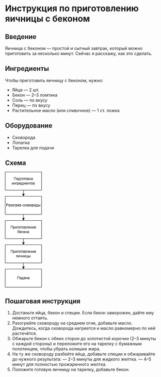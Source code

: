 # Инструкция по приготовлению яичницы с беконом

## Введение
Яичница с беконом — простой и сытный завтрак, который можно приготовить за несколько минут. Сейчас я расскажу, как это сделать.

## Ингредиенты
Чтобы приготовить яичницу с беконом, нужно:
- Яйца — 2 шт.
- Бекон — 2–3 ломтика
- Соль — по вкусу
- Перец — по вкусу
- Растительное масло (или сливочное) — 1 ст. ложка

## Оборудование
- Сковорода
- Лопатка
- Тарелка для подачи

## Схема
![Схема приготовления завтрака](images/breakfast-scheme.drawio.png)

## Пошаговая инструкция

1. Достаньте яйца, бекон и специи. Если бекон заморожен, дайте ему немного оттаять.
2. Разогрейте сковороду на среднем огне, добавьте масло. Дождитесь, когда сковорода нагреется и масло равномерно по ней растечётся.
3. Обжарьте бекон с обеих сторон до золотистой корочки (2–3 минуты с каждой стороны) и переложите его на тарелку с бумажным полотенцем, чтобы убрать излишки жира.
4. На ту же сковороду разбейте яйца, добавьте специи и обжаривайте до нужного результата:
— 2–3 минуты для жидкого желтка.
— 4–5 минут для полностью прожаренного желтка.
5. Положите готовую яичницу на тарелку, добавьте бекон.
